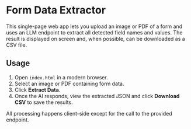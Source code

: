 # Form Data Extractor

This single-page web app lets you upload an image or PDF of a form and uses an LLM endpoint to extract all detected field names and values. The result is displayed on screen and, when possible, can be downloaded as a CSV file.

## Usage
1. Open `index.html` in a modern browser.
2. Select an image or PDF containing form data.
3. Click **Extract Data**.
4. Once the AI responds, view the extracted JSON and click **Download CSV** to save the results.

All processing happens client-side except for the call to the provided endpoint.
